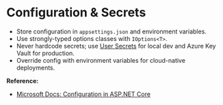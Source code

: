 # Configuration & Secrets

- Store configuration in `appsettings.json` and environment variables.
- Use strongly-typed options classes with `IOptions<T>`.
- Never hardcode secrets; use [User Secrets](https://learn.microsoft.com/en-us/aspnet/core/security/app-secrets) for local dev and Azure Key Vault for production.
- Override config with environment variables for cloud-native deployments.

**Reference:**
- [Microsoft Docs: Configuration in ASP.NET Core](https://learn.microsoft.com/en-us/aspnet/core/fundamentals/configuration/)
